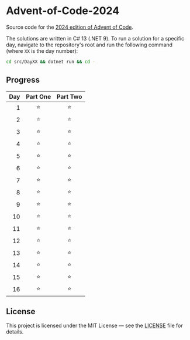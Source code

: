# Advent-of-Code-2024

Source code for the [2024 edition of Advent of Code](https://adventofcode.com/2024).

The solutions are written in C# 13 (.NET 9). To run a solution for a specific day, navigate to the repository's root and
run the following command (where `XX` is the day number):

```bash
cd src/DayXX && dotnet run && cd -
```

## Progress

| Day | Part One | Part Two |
|----:|:--------:|:--------:|
|   1 |    ⭐     |    ⭐     |
|   2 |    ⭐     |    ⭐     |
|   3 |    ⭐     |    ⭐     |
|   4 |    ⭐     |    ⭐     |
|   5 |    ⭐     |    ⭐     |
|   6 |    ⭐     |    ⭐     |
|   7 |    ⭐     |    ⭐     |
|   8 |    ⭐     |    ⭐     |
|   9 |    ⭐     |    ⭐     |
|  10 |    ⭐     |    ⭐     |
|  11 |    ⭐     |    ⭐     |
|  12 |    ⭐     |    ⭐     |
|  13 |    ⭐     |    ⭐     |
|  14 |    ⭐     |    ⭐     |
|  15 |    ⭐     |    ⭐     |
|  16 |    ⭐     |    ⭐     |

## License

This project is licensed under the MIT License — see the [LICENSE](LICENSE) file for details.

